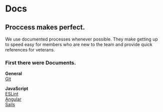 # Docs 

## Proccess makes perfect.  

We use documented processes whenever possible. They make getting up to speed easy for members who are new to the team and provide quick references for veterans. 

### First there were Documents.
**General**  
[Git](docs/git.md)  

  
**JavaScript**  
[ESLint](docs/eslint.md)  
[Angular](docs/angular.md)  
[Sails](docs/sails.md)  
